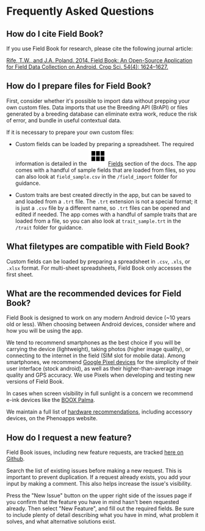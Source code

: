 <link rel="stylesheet" type="text/css" href="_styles/styles.css">

# Frequently Asked Questions

## How do I cite Field Book?

If you use Field Book for research, please cite the following journal article:

[Rife, T.W., and J.A. Poland. 2014. Field Book: An Open-Source Application for Field Data Collection on Android. Crop Sci. 54(4): 1624–1627.](http://dx.doi.org/10.2135/cropsci2013.08.0579)

## How do I prepare files for Field Book?

First, consider whether it's possible to import data without prepping your own custom files.
Data imports that use the Breeding API (BrAPI) or files generated by a breeding database can eliminate extra work, reduce the risk of error, and bundle in useful contextual data.

If it is necessary to prepare your own custom files:

- Custom fields can be loaded by preparing a spreadsheet.
The required information is detailed in the <img class="icon" src="_static/icons/home/view-module.png"> [Fields](fields.md) section of the docs.
The app comes with a handful of sample fields that are loaded from files, so you can also look at `field_sample.csv` in the `/field_import` folder for guidance.

- Custom traits are best created directly in the app, but can be saved to and loaded from a `.trt` file.
The `.trt` extension is not a special format; it is just a `.csv` file by a different name, so `.trt` files can be opened and edited if needed.
The app comes with a handful of sample traits that are loaded from a file, so you can also look at `trait_sample.trt` in the `/trait` folder for guidance.

## What filetypes are compatible with Field Book?

Custom fields can be loaded by preparing a spreadsheet in `.csv`, `.xls`, or `.xlsx` format.
For multi-sheet spreadsheets, Field Book only accesses the first sheet. 

## What are the recommended devices for Field Book?

Field Book is designed to work on any modern Android device (~10 years old or less).
When choosing between Android devices, consider where and how you will be using the app.

We tend to recommend smartphones as the best choice if you will be carrying the device (lightweight), taking photos (higher image quality), or connecting to the internet in the field (SIM slot for mobile data).
Among smartphones, we recommend [Google Pixel devices](https://store.google.com/category/phones) for the simplicity of their user interface (stock android), as well as their higher-than-average image quality and GPS accuracy.
We use Pixels when developing and testing new versions of Field Book.

In cases when screen visibility in full sunlight is a concern we recommend e-ink devices like the [BOOX Palma](https://shop.boox.com/products/palma).

We maintain a full list of [hardware recommendations](https://www.phenoapps.org/hardware/), including accessory devices, on the Phenoapps website.

## How do I request a new feature?

Field Book issues, including new feature requests, are tracked [here on Github](https://github.com/PhenoApps/Field-Book/issues).

Search the list of existing issues before making a new request.
This is important to prevent duplication.
If a request already exists, you add your input by making a comment.
This also helps increase the issue's visibility.

Press the "New Issue" button on the upper right side of the issues page if you confirm that the feature you have in mind hasn't been requested already.
Then select "New Feature", and fill out the required fields.
Be sure to include plenty of detail describing what you have in mind, what problem it solves, and what alternative solutions exist.